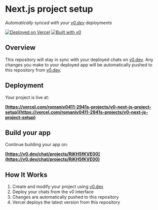 # Next.js project setup

*Automatically synced with your [v0.dev](https://v0.dev) deployments*

[![Deployed on Vercel](https://img.shields.io/badge/Deployed%20on-Vercel-black?style=for-the-badge&logo=vercel)](https://vercel.com/romaniv0411-2941s-projects/v0-next-js-project-setup)
[![Built with v0](https://img.shields.io/badge/Built%20with-v0.dev-black?style=for-the-badge)](https://v0.dev/chat/projects/RjKH5fKVE00)

## Overview

This repository will stay in sync with your deployed chats on [v0.dev](https://v0.dev).
Any changes you make to your deployed app will be automatically pushed to this repository from [v0.dev](https://v0.dev).

## Deployment

Your project is live at:

**[https://vercel.com/romaniv0411-2941s-projects/v0-next-js-project-setup](https://vercel.com/romaniv0411-2941s-projects/v0-next-js-project-setup)**

## Build your app

Continue building your app on:

**[https://v0.dev/chat/projects/RjKH5fKVE00](https://v0.dev/chat/projects/RjKH5fKVE00)**

## How It Works

1. Create and modify your project using [v0.dev](https://v0.dev)
2. Deploy your chats from the v0 interface
3. Changes are automatically pushed to this repository
4. Vercel deploys the latest version from this repository